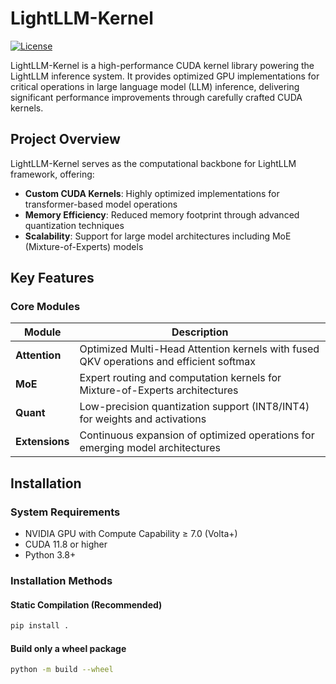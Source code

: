 # LightLLM-Kernel

[![License](https://img.shields.io/badge/License-Apache%202.0-blue.svg)](https://opensource.org/licenses/Apache-2.0)

LightLLM-Kernel is a high-performance CUDA kernel library powering the LightLLM inference system. It provides optimized GPU implementations for critical operations in large language model (LLM) inference, delivering significant performance improvements through carefully crafted CUDA kernels.

## Project Overview

LightLLM-Kernel serves as the computational backbone for LightLLM framework, offering:
- **Custom CUDA Kernels**: Highly optimized implementations for transformer-based model operations
- **Memory Efficiency**: Reduced memory footprint through advanced quantization techniques
- **Scalability**: Support for large model architectures including MoE (Mixture-of-Experts) models

## Key Features

### Core Modules
| Module       | Description                                                                                     |
|--------------|-------------------------------------------------------------------------------------------------|
| **Attention** | Optimized Multi-Head Attention kernels with fused QKV operations and efficient softmax         |
| **MoE**       | Expert routing and computation kernels for Mixture-of-Experts architectures                    |
| **Quant**     | Low-precision quantization support (INT8/INT4) for weights and activations                      |
| **Extensions**| Continuous expansion of optimized operations for emerging model architectures                   |

## Installation

### System Requirements
- NVIDIA GPU with Compute Capability ≥ 7.0 (Volta+)
- CUDA 11.8 or higher
- Python 3.8+

### Installation Methods

#### Static Compilation (Recommended)
```bash
pip install .
```
#### Build only a wheel package
```bash
python -m build --wheel
```